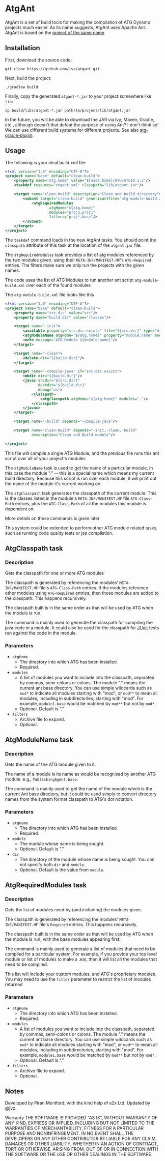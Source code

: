 AtgAnt
======

AtgAnt is a set of build tools for making the compilation of ATG Dynamo projects much easier. As its name suggests, AtgAnt uses Apache Ant. AtgAnt is based on the [project of the same name][atgantsfnet].

Installation
------------

First, download the source code:

    git clone https://github.com/jvz/atgant.git

Next, build the project:

    ./gradlew build

Finally, copy the generated `atgant-*.jar` to your project somewhere like `lib`:

    cp build/libs/atgant-*.jar path/to/project/lib/atgant.jar

In the future, you will be able to download the JAR via Ivy, Maven, Gradle, etc., although doesn't that defeat the purpose of using Ant? I don't think so! We can use different build systems for different projects. See also [atg-gradle-plugin][atgplugin].

Usage
-----

The following is your ideal build.xml file:

```xml
<?xml version="1.0" encoding="UTF-8"?>
<project name="base" default="clean-build">
    <property name="atg.home" value="${user.home}/ATG/ATG10.1.2"/>
    <taskdef resource="atgant.xml" classpath="lib/atgant.jar"/>

    <target name="clean-build" description="Clean and build directory">
        <subant target="clean-build" genericantfile="atg-module-build.xml">
            <atgRequiredModules
                    atgHome="${atg.home}"
                    modules="proj3,proj1"
                    filters="proj*,base"/>
        </subant>
    </target>
</project>
```

The `taskdef` command loads in the new AtgAnt tasks. You should point the `classpath` attribute of this task at the location of the `atgant.jar` file.

The `atgRequiredModules` task provides a list of atg modules referenced by the two modules given, using their `META-INF/MANIFEST.MF`'s `ATG-Required` entries. The filters make sure we only run the projects with the given names.

The code uses the list of ATG Modules to run another ant script `atg-module-build.xml` over each of the found modules

The `atg-module-build.xml` file looks like this

```xml
<?xml version="1.0" encoding="UTF-8"?>
<project name="base" default="clean-build">
    <property name="src.dir" value="src"/>
    <property name="build.dir" value="classes"/>

    <target name="-init">
        <available property="src.dir.exists" file="${src.dir}" type="dir"/>
        <atgModuleName atgHome="${atg.home}" property="module.name" module="."/>
        <echo message="ATG Module ${module.name}"/>
    </target>

    <target name="-clean">
        <delete dir="${build.dir}"/>
    </target>

    <target name="-compile-java" if="src.dir.exists">
        <mkdir dir="${build.dir}"/>
        <javac srcdir="${src.dir}"
               destdir="${build.dir}"
               debug="on">
            <classpath>
                <atgClasspath atgHome="${atg.home}" modules="."/>
            </classpath>
        </javac>
    </target>

    <target name="-build" depends="-compile-java"/>

    <target name="clean-build" depends="-init,-clean,-build"
            description="Clean and Build module"/>

</project>
```

This file will compile a single ATG Module, and the previous file runs this ant script over all of your project's modules

The `atgModuleName` task is used to get the name of a particular module, in this case the module "." -- this is a special name which means my current build directory. Because this script is run over each module, it will print out the name of the module it's current working on.

The `atgClasspath` task generates the classpath of the current module. This is the classes listed in the module's `META-INF/MANIFEST.MF` file `ATG-Class-Path` entries, plus the `ATG-Class-Path` of all the modules this module is dependent on.

More details on these commands is given later

This system could be extended to perform other ATG module related tasks, such as running code quality tests or jsp compilation.

AtgClasspath task
-----------------

### Description

Gets the classpath for one or more ATG modules

The classpath is generated by referencing the modules' `META-INF/MANIFEST.MF` file's `ATG-Class-Path` entries. If the modules reference other modules using `ATG-Required` entries, then those modules are added to the classpath. This happens recursively.

The classpath built is in the same order as that will be used by ATG when the module is run.

The command is mainly used to generate the classpath for compiling the java code in a module. It could also be used for the classpath for [JUnit][junit] tests run against the code in the module.

### Parameters

* `atgHome`
  - The directory into which ATG has been installed.
  - Required.
* `modules`
  - A list of modules you want to include into the classpath, separated by commas, semi-colons or colons. The module "." means the current ant base directory. You can use simple wildcards such as `mod*` to indicate all modules starting with "mod", or `mod**` to mean all modules, including in subdirectories, starting with "mod". For example, `module1.base` would be matched by `mod**` but not by `mod*`.
  - Optional. Default is "."
* `filters`
  - Archive file to expand.
  - Optional.

AtgModuleName task
------------------

### Description

Gets the name of the ATG module given to it.

The name of a module is its name as would be recognised by another ATG module: e.g., `PublishingAgent.base`.

The command is mainly used to get the name of the module which is the current Ant base directory, but it could be used simply to convert directory names from the system format classpath to ATG's dot notation.

### Parameters

* `atgHome`
  - The directory into which ATG has been installed.
  - Required.
* `module`
  - The module whose name is being sought.
  - Optional. Default is "."
* `dir`
  - The directory of the module whose name is being sought. You can not specify both `dir` and `module`.
  - Optional. Default is the value from `module`.

AtgRequiredModules task
-----------------------

### Description

Gets the list of modules need by (and including) the modules given.

The classpath is generated by referencing the modules' `META-INF/MANIFEST.MF` file's `Required` entries. This happens recursively.

The classpath built is in the same order as that will be used by ATG when the module is run, with the base modules appearing first.

The command is mainly used to generate a list of modules that need to be compiled for a particular system. For example, if you provide your top level module or list of modules to make a .ear, then it will list all the modules that need to be compiled.

This list will include your custom modules, and ATG's proprietary modules. You may need to use the `filter` parameter to restrict the list of modules returned

### Parameters

* `atgHome`
  - The directory into which ATG has been installed.
  - Required.
* `modules`
  - A list of modules you want to include into the classpath, separated by commas, semi-colons or colons. The module "." means the current ant base directory. You can use simple wildcards such as `mod*` to indicate all modules starting with "mod", or `mod**` to mean all modules, including in subdirectories, starting with "mod". For example, `module1.base` would be matched by `mod**` but not by `mod*`.
  - Optional. Default is "."
* `filters`
  - Archive file to expand.
  - Optional.

Notes
-----

Developed by Piran Montford, with the kind help of e2x Ltd. Updated by @jvz.

Warranty
THE SOFTWARE IS PROVIDED "AS IS", WITHOUT WARRANTY OF ANY KIND, EXPRESS OR IMPLIED, INCLUDING BUT NOT LIMITED TO THE WARRANTIES OF MERCHANTABILITY, FITNESS FOR A PARTICULAR PURPOSE AND NONINFRINGEMENT. IN NO EVENT SHALL THE DEVELOPERS OR ANY OTHER CONTRIBUTOR BE LIABLE FOR ANY CLAIM, DAMAGES OR OTHER LIABILITY, WHETHER IN AN ACTION OF CONTRACT, TORT OR OTHERWISE, ARISING FROM, OUT OF OR IN CONNECTION WITH THE SOFTWARE OR THE USE OR OTHER DEALINGS IN THE SOFTWARE.

[atgplugin]: https://github.com/jvz/atg-gradle-plugin
[atgantsfnet]: http://atgant.sf.net/
[junit]: http://junit.org/